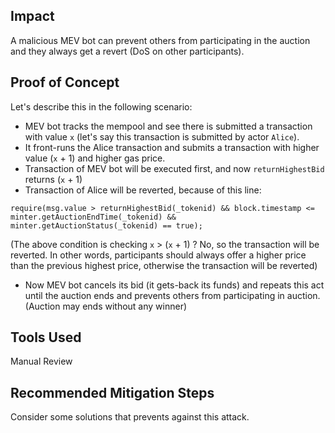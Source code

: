 ## Impact
A malicious MEV bot can prevent others from participating in the auction and they always get a revert (DoS on other participants).

## Proof of Concept
Let's describe this in the following scenario:
- MEV bot tracks the mempool and see there is submitted a transaction with value `x` (let's say this transaction is submitted by actor `Alice`).
- It front-runs the Alice transaction and submits a transaction with higher value (`x` + 1) and higher gas price.
- Transaction of MEV bot will be executed first, and now `returnHighestBid` returns (`x` + 1)
- Transaction of Alice will be reverted, because of this line:
```solidity
require(msg.value > returnHighestBid(_tokenid) && block.timestamp <= minter.getAuctionEndTime(_tokenid) && minter.getAuctionStatus(_tokenid) == true);
```
(The above condition is checking `x` > (`x` + 1) ? No, so the transaction will be reverted. In other words, participants should always offer a higher price than the previous highest price, otherwise the transaction will be reverted)
- Now MEV bot cancels its bid (it gets-back its funds) and repeats this act until the auction ends and prevents others from participating in auction. (Auction may ends without any winner)

## Tools Used
Manual Review
## Recommended Mitigation Steps
Consider some solutions that prevents against this attack.









